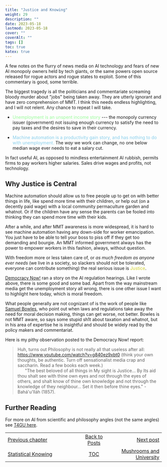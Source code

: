 ```yaml
---
title: "Justice and Knowing"
weight: 29
description: ""
date: 2023-05-18
lastmod: 2023-05-18
cover: ""
coverAlt: ""
tags: []
toc: true
katex: true
---
```


A few notes on the flurry of news media on AI technology and fears of new AI 
monopoly owners held by tech giants, or the same powers open source released for 
rogue actors and rogue states to exploit. Some of this commentary is good, some 
terrible.

The biggest tragedy is all the politicians and commentariate screaming bloody murder 
about "jobs" being taken away. They are utterly ignorant and have zero comprehension 
of MMT. I think this needs endless highlighting, and I will not relent. Any chance to 
repeat I will take.

* <font style="color: palegreen;">Unemployment is an unspent income story </font>--- the monopoly currency issuer (government) 
not issuing enough currency to satisfy the need to pay taxes and the desires to save 
in their currency.

* <font style="color: skyblue;">Machine automation is a productivity gain story, and 
has nothing to do with unemployment.</font> The *way* we work can change, no one below 
median wage ever needs to eat a salary cut. 

In fact useful AI, as opposed to mindless entertainment AI rubbish, permits firms to 
pay workers higher salaries. Sales drive wages and profits, not technology.


## Why Justice is Central

Machine automation should allow us to free people up to get on with better things in 
life, like spend more time with their children, or help out (on a decently paid wage) 
with a local community permaculture garden and whatnot. Or if the children have any 
sense the parents can be fooled into thinking they can spend more time with their 
kids.

After a while, and after MMT awareness is more widespread, it is hard to see machine 
automation having any down-side for worker emancipation. You just have to be able to 
tell your boss to piss off if they get too demanding and bourgie. An MMT informed 
government always has the power to empower workers in this fashion, always, without 
question.

With freedom more or less taken care of, or *as much freedom as anyone ever needs* 
(we live in a society, so slackers should not be tolerated, everyone can contribute 
something) the real serious issue is <font style="color: #D1D130;">Justice</font>.

[Democracy Now!](https://www.youtube.com/watch?v=YHwP0yYciF8) ran a story on the AI 
regulation hearings. Like I wrote above, there is some good and some bad. Apart from 
the way mainstream media get the unemployment story all wrong, there is one other 
issue I want to highlight here today, which is moral freedom.

What people generally are not cognizant of is the work of people like 
[Samuel Bowles](https://yalebooks.yale.edu/book/9780300230512/the-moral-economy/), 
who point out when laws and regulations take away the need for moral decision making, 
things can get worse, not better. Bowles is not MMT aware, so says some stupid sh1t 
about taxation and whatnot, but in his area of expertise he is insightful and should 
be widely read by the policy makers and commentariat.

Here is my pithy observation posted to the Democracy Now! report:

> Huh, turns out Philosophy is not really all that useless after all: https://www.youtube.com/watch?v=g840ez9xbt0  (think your own thoughts, be authentic. Turn off sensationalist media crap and saccharin. Read a few books each week.)   
&nbsp;&nbsp;&nbsp;&nbsp;&nbsp;&nbsp;"The best beloved of all things in My sight is Justice... By Its aid thou shalt see with thine own eyes and not through the eyes of others, and shalt know of thine own knowledge and not through the knowledge of they neighbour... Set it then before thine eyes." - Bahá'u'lláh (1857).


## Further Reading

For more on AI from scientific and philosophy angles (not the same angles) see 
[T4GU here](https://t4gu.gitlab.io/t4gu/blog/30_antituring).



<table style="border-collapse: collapse; border=0;">
    <colgroup>
       <col span="1" style="width: 35%;">
       <col span="1" style="width: 15%;">
       <col span="1" style="width: 25%;">
    </colgroup>
<tr style="border: 1px solid color:#0f0f0f;">
<td style="border: 1px solid color:#0f0f0f;"><a href="../27_statsknowing">Previous chapter</a></td>
<td style="border: 1px solid color:#0f0f0f; text-align:center;"><a href="../">Back to Posts</a></td>
<td style="border: 1px solid color:#0f0f0f; text-align:right;"><a href="../29_mushrooms">Next post</a></td>
</tr>
<tr style="border: 1px solid color:#0f0f0f;">
<td style="border: 1px solid color:#0f0f0f;"><a href="../27_statsknowing">Statistical Knowing</a></td>
<td style="border: 1px solid color:#0f0f0f; text-align:center;"><a href="../">TOC</a></td>
<td style="border: 1px solid color:#0f0f0f; text-align:right;"><a href="../29_mushrooms">Mushrooms and University</a></td>
</tr>
</table>
